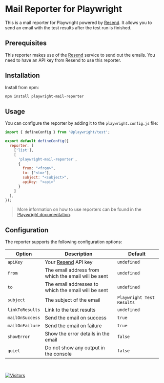 # Mail Reporter for Playwright

This is a mail reporter for Playwright powered by [Resend](https://resend.com). It allows you to send an email with the test results after the test run is finished.

## Prerequisites

This reporter makes use of the [Resend](https://resend.com) service to send out the emails. You need to have an API key from Resend to use this reporter.

## Installation

Install from npm:

```bash
npm install playwright-mail-reporter
```

## Usage

You can configure the reporter by adding it to the `playwright.config.js` file:

```javascript
import { defineConfig } from '@playwright/test';

export default defineConfig({
  reporter: [
    ['list'],
    [
      'playwright-mail-reporter',
      {
        from: "<from>",
        to: ["<to>"],
        subject: "<subject>",
        apiKey: "<api>"
      }
    ]
  ],
});
```

> More information on how to use reporters can be found in the [Playwright documentation](https://playwright.dev/docs/test-reporters).

## Configuration

The reporter supports the following configuration options:

| Option | Description | Default |
| --- | --- | --- |
| `apiKey` | Your [Resend](https://resend.com) API key | `undefined` |
| `from` | The email address from which the email will be sent | `undefined` |
| `to` | The email addresses to which the email will be sent | `undefined` |
| `subject` | The subject of the email | `Playwright Test Results` |
| `linkToResults` | Link to the test results | `undefined` |
| `mailOnSuccess` | Send the email on success | `true` |
| `mailOnFailure` | Send the email on failure | `true` |
| `showError` | Show the error details in the email | `false` |
| `quiet` | Do not show any output in the console | `false` |

<br />

[![Visitors](https://api.visitorbadge.io/api/visitors?path=https%3A%2F%2Fgithub.com%2Festruyf%2Fplaywright-mail-reporter&countColor=%23263759)](https://visitorbadge.io/status?path=https%3A%2F%2Fgithub.com%2Festruyf%2Fplaywright-mail-reporter)

